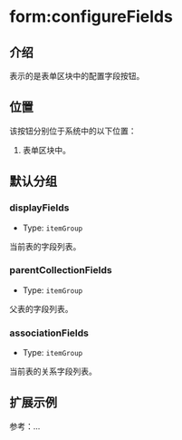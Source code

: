 # form:configureFields

## 介绍

表示的是表单区块中的配置字段按钮。

## 位置

该按钮分别位于系统中的以下位置：

1. 表单区块中。

## 默认分组

### displayFields

- Type: `itemGroup`

当前表的字段列表。

### parentCollectionFields

- Type: `itemGroup`

父表的字段列表。

### associationFields

- Type: `itemGroup`

当前表的关系字段列表。

## 扩展示例

参考：...
